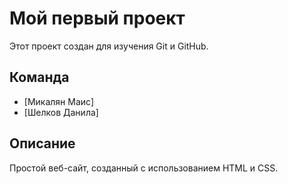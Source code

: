 # Мой первый проект

Этот проект создан для изучения Git и GitHub.

## Команда
- [Микалян Маис]
- [Шелков Данила]

## Описание
Простой веб-сайт, созданный с использованием HTML и CSS.